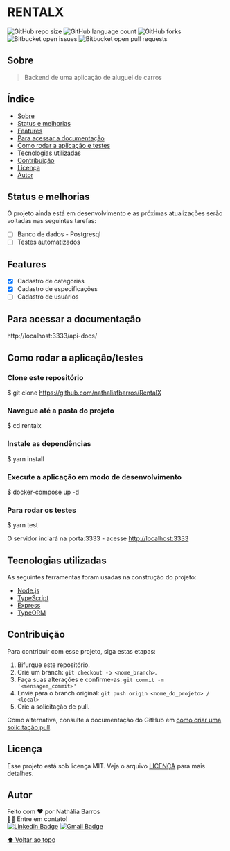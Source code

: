 # RENTALX

![GitHub repo size](https://img.shields.io/github/repo-size/iuricode/README-template?style=for-the-badge)
![GitHub language count](https://img.shields.io/github/languages/count/iuricode/README-template?style=for-the-badge)
![GitHub forks](https://img.shields.io/github/forks/iuricode/README-template?style=for-the-badge)
![Bitbucket open issues](https://img.shields.io/bitbucket/issues/iuricode/README-template?style=for-the-badge)
![Bitbucket open pull requests](https://img.shields.io/bitbucket/pr-raw/iuricode/README-template?style=for-the-badge)

<!--<img src="exemplo-image.png" alt="exemplo Banner">-->
<!--Supondo que você tenha criado uma pasta assets no seu projeto e tem o arquivo banner.png, é assim que você pode adicionar a imagem:-->
<!--
<h1 align="center">
  <img alt="NextLevelWeek" title="#NextLevelWeek" src="./assets/banner.png" />
</h1>
-->
<!-- com markdown:
![Thiago Marinho](https://pbs.twimg.com/profile_banners/41742474/1490016588/1500x500)
-->
## Sobre
> Backend de uma aplicação de aluguel de carros

## Índice
<!--ts-->
   * [Sobre](#sobre)
   * [Status e melhorias](#status-e-melhorias)
   * [Features](#features)
   * [Para acessar a documentação](#para-acessar-a-documentação)   
   * [Como rodar a aplicação e testes](#como-rodar-a-aplicação-e-testes)
   * [Tecnologias utilizadas](#tecnologias-utilizadas)
   * [Contribuição](#contribuição)
   * [Licença](#licença)
   * [Autor](#autor)
<!--te-->

## Status e melhorias

O projeto ainda está em desenvolvimento e as próximas atualizações serão voltadas nas seguintes tarefas:

- [ ] Banco de dados - Postgresql
- [ ] Testes automatizados

## Features

- [x] Cadastro de categorias
- [x] Cadastro de especificações
- [ ] Cadastro de usuários

<!--## Demonstração da aplicação-->
<!--Se for um projeto web e estiver hospedado em algum lugar, forneça o link. Coloque também os prints da tela ou um gif ilustrando a utilização.--> 
<!--Se for uma API backend pode customizar um badge com um ícone do heroku.-->

## Para acessar a documentação
http://localhost:3333/api-docs/

## Como rodar a aplicação/testes   

### Clone este repositório
$ git clone <https://github.com/nathaliafbarros/RentalX>

### Navegue até a pasta do projeto
$ cd rentalx

### Instale as dependências
$ yarn install

### Execute a aplicação em modo de desenvolvimento
$ docker-compose up -d

### Para rodar os testes
$ yarn test

O servidor inciará na porta:3333 - acesse <http://localhost:3333>

## Tecnologias utilizadas

As seguintes ferramentas foram usadas na construção do projeto:
- [Node.js](https://nodejs.org/en/)
- [TypeScript](https://www.typescriptlang.org/)
- [Express](https://expressjs.com/pt-br/)
- [TypeORM](https://typeorm.io/#/)

## Contribuição
<!---Se o seu README for longo ou se você tiver algum processo ou etapas específicas que deseja que os contribuidores sigam, considere a criação de um arquivo CONTRIBUTING.md separado--->
Para contribuir com esse projeto, siga estas etapas:

1. Bifurque este repositório.
2. Crie um branch: `git checkout -b <nome_branch>`.
3. Faça suas alterações e confirme-as: `git commit -m '<mensagem_commit>'`
4. Envie para o branch original: `git push origin <nome_do_projeto> / <local>`
5. Crie a solicitação de pull.

Como alternativa, consulte a documentação do GitHub em [como criar uma solicitação pull](https://help.github.com/en/github/collaborating-with-issues-and-pull-requests/creating-a-pull-request).

## Licença

Esse projeto está sob licença MIT. Veja o arquivo [LICENÇA](LICENSE.md) para mais detalhes.

## Autor
Feito com ❤️ por Nathália Barros<br> 
👋🏽 Entre em contato!<br>
[![Linkedin Badge](https://img.shields.io/badge/-Nathália-blue?style=flat-square&logo=Linkedin&logoColor=white&link=https://www.linkedin.com/in/nathaliafbarros/)](https://www.linkedin.com/in/nathaliafbarros/) 
[![Gmail Badge](https://img.shields.io/badge/-nathynanda@gmail.com-c14438?style=flat-square&logo=Gmail&logoColor=white&link=mailto:nathynanda@gmail.com)](mailto:nathynanda@gmail.com)
 
[⬆ Voltar ao topo](#rentalx)<br>

